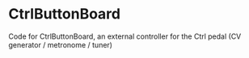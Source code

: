 # CtrlButtonBoard

Code for CtrlButtonBoard, an external controller for the Ctrl pedal (CV generator / metronome / tuner)